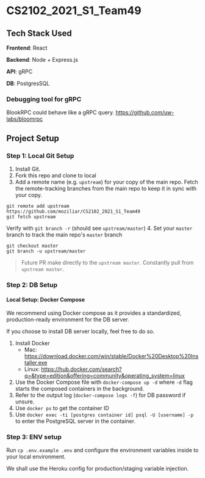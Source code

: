 # CS2102_2021_S1_Team49

## Tech Stack Used

**Frontend**: React

**Backend**: Node + Express.js

**API**: gRPC

**DB**: PostgresSQL

### Debugging tool for gRPC

BlookRPC could behave like a gRPC query. https://github.com/uw-labs/bloomrpc

## Project Setup

### Step 1: Local Git Setup

1. Install Git.
2. Fork this repo and clone to local
3. Add a remote name (e.g. `upstream`) for your copy of the main repo.
Fetch the remote-tracking branches from the main repo to keep it in sync with your copy.
```
git remote add upstream https://github.com/moziliar/CS2102_2021_S1_Team49
git fetch upstream
```
Verify with `git branch -r` (should see `upstream/master`)
4. Set your `master` branch to track the main repo's `master` branch
```
git checkout master
git branch -u upstream/master
```
> Future PR make directly to the `upstream master`. Constantly pull from `upstream master`.

### Step 2: DB Setup

#### Local Setup: Docker Compose

We recommend using Docker compose as it provides a standardized, production-ready environment for the DB server.

If you choose to install DB server locally, feel free to do so.

1. Install Docker
    * Mac: https://download.docker.com/win/stable/Docker%20Desktop%20Installer.exe
    * Linux: https://hub.docker.com/search?q=&type=edition&offering=community&operating_system=linux
2. Use the Docker Compose file with `docker-compose up -d` where `-d` flag starts the composed containers in the 
background.
3. Refer to the output log (`docker-compose logs -f`) for DB password if unsure.
4. Use `docker ps` to get the container ID
5. Use `docker exec -ti [postgres container id] psql -U [username] -p` to enter the PostgreSQL server in the container.

### Step 3: ENV setup

Run `cp .env.example .env` and configure the environment variables inside to your local environment.

We shall use the Heroku config for production/staging variable injection.
